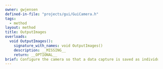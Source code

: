 ```yaml
---
owner: gwjensen
defined-in-file: "projects/gui/GuiCamera.h"
tags:
  - method
layout: method
title: OutputImages
overloads:
  void OutputImages():
    signature_with_names: void OutputImages()
    description: __MISSING__
    return: __OPTIONAL__
brief: Configure the camera so that a data capture is saved as individual files and not a single video.
---
```

